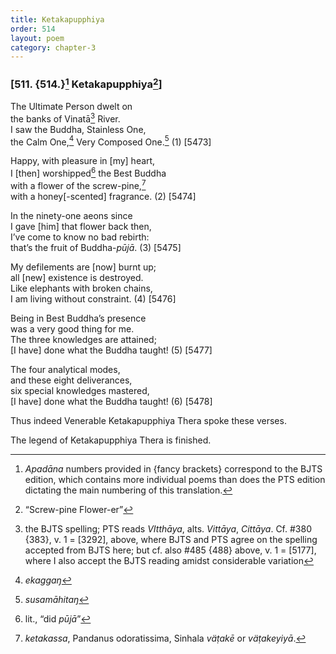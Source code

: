 ```yaml
---
title: Ketakapupphiya
order: 514
layout: poem
category: chapter-3
---
```


### \[511. {514.}[^1] Ketakapupphiya[^2]\]

The Ultimate Person dwelt on  
the banks of Vinatā[^3] River.  
I saw the Buddha, Stainless One,  
the Calm One,[^4] Very Composed One.[^5] (1) \[5473\]

Happy, with pleasure in \[my\] heart,  
I \[then\] worshipped[^6] the Best Buddha  
with a flower of the screw-pine,[^7]  
with a honey\[-scented\] fragrance. (2) \[5474\]

In the ninety-one aeons since  
I gave \[him\] that flower back then,  
I’ve come to know no bad rebirth:  
that’s the fruit of Buddha-*pūjā*. (3) \[5475\]

My defilements are \[now\] burnt up;  
all \[new\] existence is destroyed.  
Like elephants with broken chains,  
I am living without constraint. (4) \[5476\]

Being in Best Buddha’s presence  
was a very good thing for me.  
The three knowledges are attained;  
\[I have\] done what the Buddha taught! (5) \[5477\]

The four analytical modes,  
and these eight deliverances,  
six special knowledges mastered,  
\[I have\] done what the Buddha taught! (6) \[5478\]

Thus indeed Venerable Ketakapupphiya Thera spoke these verses.

The legend of Ketakapupphiya Thera is finished.

[^1]: *Apadāna* numbers provided in {fancy brackets} correspond to the BJTS edition, which contains more individual poems than does the PTS edition dictating the main numbering of this translation.

[^2]: “Screw-pine Flower-er”

[^3]: the BJTS spelling; PTS reads *VItthāya*, alts. *Vittāya*, *Cittāya*. Cf. \#380 {383}, v. 1 = \[3292\], above, where BJTS and PTS agree on the spelling accepted from BJTS here; but cf. also \#485 {488} above, v. 1 = \[5177\], where I also accept the BJTS reading amidst considerable variation

[^4]: *ekaggaŋ*

[^5]: *susamāhitaŋ*

[^6]: lit., “did *pūjā*”

[^7]: *ketakassa*, Pandanus odoratissima, Sinhala *väṭakē* or *väṭakeyiyā*.
